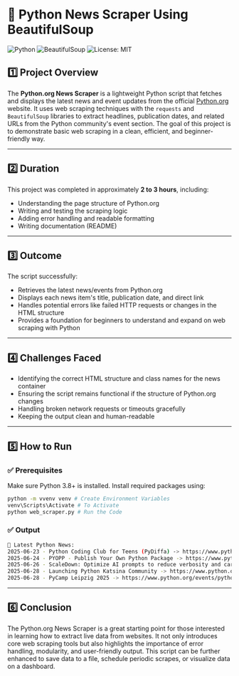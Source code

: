 # 📰 Python News Scraper Using BeautifulSoup 

![Python](https://img.shields.io/badge/Python-3.8%2B-blue.svg)
![BeautifulSoup](https://img.shields.io/badge/BeautifulSoup-Used-green)
![License: MIT](https://img.shields.io/badge/License-MIT-yellow.svg)

## 1️⃣ Project Overview

The **Python.org News Scraper** is a lightweight Python script that fetches and displays the latest news and event updates from the official [Python.org](https://www.python.org) website. It uses web scraping techniques with the `requests` and `BeautifulSoup` libraries to extract headlines, publication dates, and related URLs from the Python community's event section. The goal of this project is to demonstrate basic web scraping in a clean, efficient, and beginner-friendly way.

---

## 2️⃣ Duration

This project was completed in approximately **2 to 3 hours**, including:
- Understanding the page structure of Python.org
- Writing and testing the scraping logic
- Adding error handling and readable formatting
- Writing documentation (README)

---

## 3️⃣ Outcome

The script successfully:
- Retrieves the latest news/events from Python.org
- Displays each news item's title, publication date, and direct link
- Handles potential errors like failed HTTP requests or changes in the HTML structure
- Provides a foundation for beginners to understand and expand on web scraping with Python

---

## 4️⃣ Challenges Faced

- Identifying the correct HTML structure and class names for the news container
- Ensuring the script remains functional if the structure of Python.org changes
- Handling broken network requests or timeouts gracefully
- Keeping the output clean and human-readable

---

## 5️⃣ How to Run

### ✅ Prerequisites
Make sure Python 3.8+ is installed. Install required packages using:

```bash
python -m vvenv venv # Create Environment Variables
venv\Scripts\Activate # To Activate
python web_scraper.py # Run the Code
```

### ✅ Output 
```bash
📰 Latest Python News:
2025-06-23 - Python Coding Club for Teens (PyDiffa) -> https://www.python.org/events/python-user-group/2007/
2025-06-24 - PYOPP - Publish Your Own Python Package -> https://www.python.org/events/python-user-group/1984/
2025-06-26 - ScaleDown: Optimize AI prompts to reduce verbosity and carbon footprint -> https://www.python.org/events/python-user-group/2073/
2025-06-28 - Launching Python Katsina Community -> https://www.python.org/events/python-user-group/2004/
2025-06-28 - PyCamp Leipzig 2025 -> https://www.python.org/events/python-user-group/1840/
```
---

## 6️⃣ Conclusion
The Python.org News Scraper is a great starting point for those interested in learning how to extract live data from websites. It not only introduces core web scraping tools but also highlights the importance of error handling, modularity, and user-friendly output. This script can be further enhanced to save data to a file, schedule periodic scrapes, or visualize data on a dashboard.
